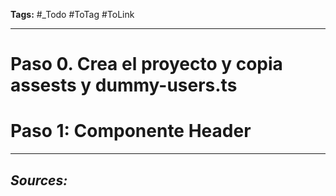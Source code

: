 **Tags:** #_Todo
#ToTag #ToLink 
- - -
# Paso 0. Crea el proyecto y copia assests y dummy-users.ts
# Paso 1: Componente  Header

- - - 
## ***Sources:***